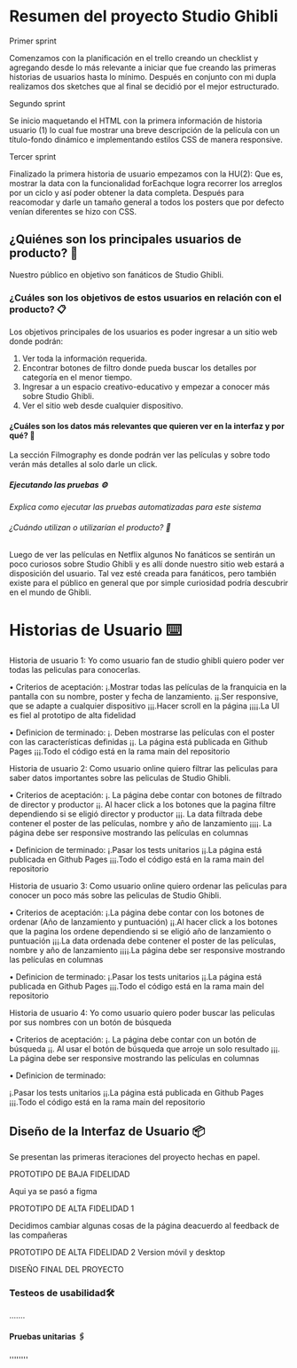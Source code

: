 # Resumen del proyecto Studio Ghibli

Primer sprint 

Comenzamos con la planificación en el trello creando un checklist y agregando desde lo más relevante a iniciar que fue creando las primeras historias de usuarios hasta lo mínimo. 
Después en conjunto con mi dupla realizamos dos sketches que al final se decidió por el mejor estructurado.

Segundo sprint

Se inicio maquetando el HTML con la primera información de historia usuario (1) lo cual fue mostrar una breve descripción de la película con un título-fondo dinámico e implementando estilos CSS de manera responsive.

Tercer sprint

Finalizado la primera historia de usuario empezamos con la HU(2):
Que es, mostrar la data con la funcionalidad forEachque logra recorrer los arreglos por un ciclo y así poder obtener la data completa. Después para reacomodar y darle un tamaño general a todos los posters que por defecto venían diferentes se hizo con CSS.


## ¿Quiénes son los principales usuarios de producto? 🚀

Nuestro público en objetivo son fanáticos de Studio Ghibli. 


### ¿Cuáles son los objetivos de estos usuarios en relación con el producto? 📋

Los objetivos principales de los usuarios es poder ingresar a un sitio web donde podrán:
1.	Ver toda la información requerida.
2.	Encontrar botones de filtro donde pueda buscar los detalles por categoría en el menor tiempo.
3.	Ingresar a un espacio creativo-educativo y empezar a conocer más sobre Studio Ghibli.
4.	Ver el sitio web desde cualquier dispositivo. 


#### ¿Cuáles son los datos más relevantes que quieren ver en la interfaz y por qué? 🔧

La sección Filmography es donde podrán ver las películas y sobre todo verán más detalles al solo darle un click.  

##### Ejecutando las pruebas ⚙️

_Explica como ejecutar las pruebas automatizadas para este sistema_

###### ¿Cuándo utilizan o utilizarían el producto? 🔩

Luego de ver las películas en Netflix algunos No fanáticos se sentirán un poco curiosos sobre Studio Ghibli y es allí donde nuestro sitio web estará a disposición del usuario. 
Tal vez esté creada para fanáticos, pero también existe para el público en general que por simple curiosidad podría descubrir en el mundo de Ghibli.

# Historias de Usuario ⌨️

Historia de usuario 1: Yo como usuario fan de studio ghibli quiero poder ver todas las peliculas para conocerlas.

 • Criterios de aceptación:
 ¡.Mostrar todas las películas de la franquicia en la pantalla con su nombre, poster y fecha de lanzamiento.
 ¡¡.Ser responsive, que se adapte a cualquier dispositivo
 ¡¡¡.Hacer scroll en la página
 ¡¡¡¡.La UI es fiel al prototipo de alta fidelidad

• Definicion de terminado:
¡. Deben mostrarse las películas con el poster con las características definidas
¡¡. La página está publicada en Github Pages
¡¡¡.Todo el código está en la rama main del repositorio

Historia de usuario 2: Como usuario online quiero filtrar las peliculas para saber datos importantes sobre las peliculas de Studio Ghibli.

• Criterios de aceptación:
¡. La página debe contar con botones de filtrado de director y productor
¡¡. Al hacer click a los botones que la pagina filtre dependiendo si se eligió director y productor
¡¡¡. La data filtrada debe contener el poster de las películas, nombre y año de lanzamiento
¡¡¡¡. La página debe ser responsive mostrando las películas en columnas

• Definicion de terminado:
¡.Pasar los tests unitarios
¡¡.La página está publicada en Github Pages
¡¡¡.Todo el código está en la rama main del repositorio

Historia de usuario 3: Como usuario online quiero ordenar las peliculas para conocer un poco más sobre las peliculas de Studio Ghibli.

• Criterios de aceptación:
¡.La página debe contar con los botones de ordenar (Año de lanzamiento y puntuación)
¡¡.Al hacer click a los botones que la pagina los ordene dependiendo si se eligió año de lanzamiento o puntuación
¡¡¡.La data ordenada debe contener el poster de las películas, nombre y año de lanzamiento
¡¡¡¡.La página debe ser responsive mostrando las películas en columnas

• Definicion de terminado:
¡.Pasar los tests unitarios
¡¡.La página está publicada en Github Pages
¡¡¡.Todo el código está en la rama main del repositorio

Historia de usuario 4: Yo como usuario quiero poder buscar las peliculas por sus nombres con un botón de búsqueda

• Criterios de aceptación:
¡. La página debe contar con un botón de búsqueda 
¡¡. Al usar el botón de búsqueda que arroje un solo resultado
¡¡¡. La página debe ser responsive mostrando las películas en columnas

• Definicion de terminado:

¡.Pasar los tests unitarios
¡¡.La página está publicada en Github Pages
¡¡¡.Todo el código está en la rama main del repositorio

## Diseño de la Interfaz de Usuario 📦

Se presentan las primeras iteraciones del proyecto hechas en papel.

PROTOTIPO DE BAJA FIDELIDAD

Aqui ya se pasó a figma 

PROTOTIPO DE ALTA FIDELIDAD 1

Decidimos cambiar algunas cosas de la página deacuerdo al feedback de las compañeras

PROTOTIPO DE ALTA FIDELIDAD 2 Version móvil y desktop

DISEÑO FINAL DEL PROYECTO


### Testeos de usabilidad🛠️

.......

#### Pruebas unitarias  🖇️

''''''''




